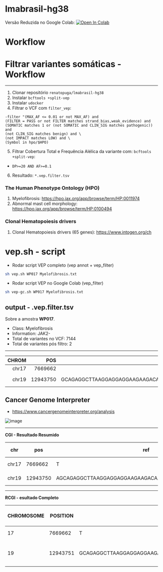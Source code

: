 # lmabrasil-hg38

Versão Reduzida no Google Colab: 
[![Open In Colab](https://colab.research.google.com/assets/colab-badge.svg)](https://colab.research.google.com/drive/1eYSW4WI1RwxG9lIS8ohhWVWQqxJYXihD?usp=sharing)

# Workflow

# Filtrar variantes somáticas - Workflow
---

1. Clonar repositório `renatopuga/lmabrasil-hg38`
2. Instalar `bcftools +split-vep`
3. Instalar `udocker`
4. Filtrar o VCF com `filter_vep`:

  ```
  -filter "(MAX_AF <= 0.01 or not MAX_AF) and
  (FILTER = PASS or not FILTER matches strand_bias,weak_evidence) and
  (SOMATIC matches 1 or (not SOMATIC and CLIN_SIG matches pathogenic)) and
  (not CLIN_SIG matches benign) and \
  (not IMPACT matches LOW) and \
  (Symbol in hpo/$HPO)
  ```

5. Filtrar Cobertura Total e Frequência Alélica da variante com: `bcftools +split-vep`:
  - `DP>=20 AND AF>=0.1`
6. Resultado: `*.vep.filter.tsv`

### The Human Phenotype Ontology (HPO)

1. Myelofibrosis: https://hpo.jax.org/app/browse/term/HP:0011974
2. Abnormal mast cell morphology: https://hpo.jax.org/app/browse/term/HP:0100494

### Clonal Hematopoiesis drivers
1. Clonal Hematopoiesis drivers (65 genes): https://www.intogen.org/ch


# vep.sh - script


* Rodar script VEP completo (vep annot + vep_filter)
```bash
sh vep.sh WP017 Myelofibrosis.txt
```

* Rodar script VEP no Google Colab (vep_filter)
```bash
sh vep-gc.sh WP017 Myelofibrosis.txt
```

## output - .vep.filter.tsv

Sobre a amostra **WP017**.

- Class: Myelofibrosis
- Information: JAK2-
- Total de variantes no VCF: 7144
- Total de variantes pós filtro: 2

---


| CHROM |      POS |                                               REF | ALT |                Location | SYMBOL |        Consequence |     Feature |        MANE_SELECT |        BIOTYPE |                      HGVSc |                          HGVSp |  EXON | INTRON | VARIANT_CLASS |            SIFT | PolyPhen | gnomADg_AF |   MAX_AF |   IMPACT |               CLIN_SIG | SOMATIC |       Existing_variation |                                          FILTER | TumorID |   GT |  DP |     AD |    AF | NormalID |  NGT | NDP |  NAD |   NAF |
|------:|---------:|--------------------------------------------------:|----:|------------------------:|-------:|-------------------:|------------:|-------------------:|---------------:|---------------------------:|-------------------------------:|------:|-------:|--------------:|----------------:|---------:|-----------:|---------:|---------:|-----------------------:|--------:|-------------------------:|------------------------------------------------:|--------:|-----:|----:|-------:|------:|---------:|-----:|----:|-----:|------:|
| chr17 |  7669662 |                                                 T |   G |           chr17:7669662 |   TP53 |   missense_variant | NM_000546.6 |  ENST00000269305.9 | protein_coding |      NM_000546.6:c.1129A>C |        NP_000537.3:p.Thr377Pro | 11/11 |      . |           SNV | tolerated(0.42) |        . |   0.000053 | 0.000496 | MODERATE | uncertain_significance |     0&1 | rs774269719&COSV52716766 | base_qual;haplotype;normal_artifact;strand_bias |   WP017 | 0\|1 | 119 | 101,18 | 0.112 |    WP018 | 0\|0 |  60 | 55,5 | 0.049 |
| chr19 | 12943750 | GCAGAGGCTTAAGGAGGAGGAAGAAGACAAGAAACGCAAAGAGGAGGAGGAG |   A | chr19:12943751-12943802 |   CALR | frameshift_variant | NM_004343.4 | ENST00000316448.10 | protein_coding | NM_004343.4:c.1099_1150del | NP_004334.1:p.Leu367ThrfsTer46 |   9/9 |      . |      deletion |               . |        . |   0.000020 | 0.000066 |     HIGH |             pathogenic |       . |             rs1555760738 |                                            PASS |   WP017 |  0/1 | 102 |  62,40 | 0.416 |    WP018 |  0/0 |  50 | 50,0 | 0.022 |


##  Cancer Genome Interpreter

- https://www.cancergenomeinterpreter.org/analysis

![image](https://github.com/renatopuga/lmabrasil-hg38/assets/8321336/26881170-c4b9-47ac-bc26-9f817709c6f5)

---

**CGI - Resultado Resumido**

| chr 	| pos 	| ref 	| alt 	| ALT_TYPE 	| STRAND 	| CGI-Gene 	| CGI-Oncogenic Prediction 	|
|---	|---	|---	|---	|---	|---	|---	|---	|
| chr17 	| 7669662 	| T 	| G 	| snp 	| + 	| TP53 	| passenger (oncodriveMUT) 	|
| chr19 	| 12943750 	| AGCAGAGGCTTAAGGAGGAGGAAGAAGACAAGAAACGCAAAGAGGAGGAGGAG 	| A 	| indel 	| + 	| CALR 	| driver (oncodriveMUT) 	|**

---

**RCGI - esultado Completo**

| CHROMOSOME 	| POSITION 	| REF 	| ALT 	| chr 	| pos 	| ref 	| alt 	| ALT_TYPE 	| STRAND 	| CGI-Sample ID 	| CGI-Gene 	| CGI-Protein Change 	| CGI-Oncogenic Summary 	| CGI-Oncogenic Prediction 	| CGI-External oncogenic annotation 	| CGI-Mutation 	| CGI-Consequence 	| CGI-Transcript 	| CGI-STRAND 	| CGI-Type 	| CGI-HGVS 	| CGI-HGVSc 	| CGI-HGVSp 	|
|---	|---	|---	|---	|---	|---	|---	|---	|---	|---	|---	|---	|---	|---	|---	|---	|---	|---	|---	|---	|---	|---	|---	|---	|
| 17 	| 7669662 	| T 	| G 	| chr17 	| 7669662 	| T 	| G 	| snp 	| + 	| input_gtf 	| TP53 	| T377P 	| non-oncogenic 	| passenger (oncodriveMUT) 	|  	| chr17:7669662 T>G 	| missense_variant 	| ENST00000269305 	| + 	| SNV 	| ENST00000269305:c.1129A>C;p.(Thr377Pro);p.(T377P) 	| ENST00000269305.9:c.1129A>C 	| ENSP00000269305.4:p.Thr377Pro 	|
| 19 	| 12943751 	| GCAGAGGCTTAAGGAGGAGGAAGAAGACAAGAAACGCAAAGAGGAGGAGGAG 	| - 	| chr19 	| 12943750 	| AGCAGAGGCTTAAGGAGGAGGAAGAAGACAAGAAACGCAAAGAGGAGGAGGAG 	| A 	| indel 	| + 	| input_gtf 	| CALR 	| EQRLKEEEEDKKRKEEEE364-381X 	| oncogenic (predicted and annotated) 	| driver (oncodriveMUT) 	| clinvar:97006 	| chr19:12943751-12943751 GCAGAGGCTTAAGGAGGAGGAAGAAGACAAGAAACGCAAAGAGGAGGAGGAG>- 	| frameshift_variant 	| ENST00000316448 	| + 	| DEL 	| ENST00000316448:c.1099_1150del;p.(Leu367ThrfsTer46);p.(L367Tfs*46) 	| ENST00000316448.10:c.1099_1150del 	| ENSP00000320866.4:p.Leu367ThrfsTer46 	|
